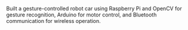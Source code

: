 Built a gesture-controlled robot car using Raspberry Pi and OpenCV for gesture recognition, Arduino for motor control, and Bluetooth communication for wireless operation.
